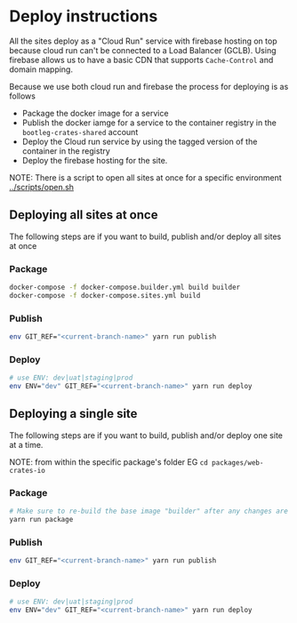 # Deploy instructions

All the sites deploy as a "Cloud Run" service with firebase hosting on top because cloud run can't be connected to a Load Balancer (GCLB). Using firebase allows us to have a basic CDN that supports `Cache-Control` and domain mapping.

Because we use both cloud run and firebase the process for deploying is as follows

* Package the docker image for a service
* Publish the docker iamge for a service to the container registry in the `bootleg-crates-shared` account
* Deploy the Cloud run service by using the tagged version of the container in the registry
* Deploy the firebase hosting for the site.

NOTE: There is a script to open all sites at once for a specific environment [../scripts/open.sh](../scripts/open.sh)

## Deploying all sites at once

The following steps are if you want to build, publish and/or deploy all sites at once

### Package

```sh
docker-compose -f docker-compose.builder.yml build builder
docker-compose -f docker-compose.sites.yml build
```

### Publish

```sh
env GIT_REF="<current-branch-name>" yarn run publish
```

### Deploy

```sh
# use ENV: dev|uat|staging|prod
env ENV="dev" GIT_REF="<current-branch-name>" yarn run deploy
```

## Deploying a single site

The following steps are if you want to build, publish and/or deploy one site at a time.

NOTE: from within the specific package's folder EG `cd packages/web-crates-io`

### Package

```sh
# Make sure to re-build the base image "builder" after any changes are made to package.json dependencies
yarn run package
```

### Publish

```sh
env GIT_REF="<current-branch-name>" yarn run publish
```

### Deploy

```sh
# use ENV: dev|uat|staging|prod
env ENV="dev" GIT_REF="<current-branch-name>" yarn run deploy
```
